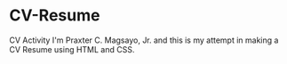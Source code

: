 # CV-Resume
CV Activity
I'm Praxter C. Magsayo, Jr. and this is my attempt in making a CV Resume using HTML and CSS.
